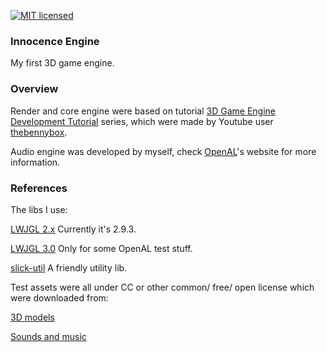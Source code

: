[![MIT licensed][1]][2]

[1]: https://img.shields.io/badge/license-MIT-blue.svg
[2]: LICENSE.md

### Innocence Engine

My first 3D game engine.

### Overview

Render and core engine were based on tutorial [3D Game Engine Development Tutorial](https://www.youtube.com/playlist?list=PLEETnX-uPtBXP_B2yupUKlflXBznWIlL5) series, which were made by Youtube user [thebennybox](https://www.youtube.com/user/thebennybox).

Audio engine was developed by myself, check [OpenAL](https://openal.org)'s website for more information.


### References

The libs I use:

[LWJGL 2.x](http://legacy.lwjgl.org/)
Currently it's 2.9.3.

[LWJGL 3.0](https://www.lwjgl.org) 
Only for some OpenAL test stuff.

[slick-util](http://slick.ninjacave.com/slick-util)
A friendly utility lib.


Test assets were all under CC or other common/ free/ open license which were downloaded from:

[3D models]( https://thefree3dmodels.com)

[Sounds and music](https://musopen.org)




